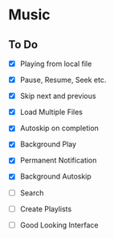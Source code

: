 # Music

## To Do
- [x]  Playing from local file
- [x]  Pause, Resume, Seek etc.
- [x]  Skip next and previous
- [x]  Load Multiple Files
- [x]  Autoskip on completion
- [x]  Background Play
- [x]  Permanent Notification
- [x]  Background Autoskip
- [ ]  Search
- [ ]  Create Playlists
- [ ]  Good Looking Interface

